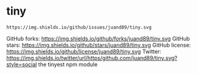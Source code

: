 # tiny
	https://img.shields.io/github/issues/juand89/tiny.svg
GitHub forks:		https://img.shields.io/github/forks/juand89/tiny.svg
GitHub stars:		https://img.shields.io/github/stars/juand89/tiny.svg
GitHub license:		https://img.shields.io/github/license/juand89/tiny.svg
Twitter:		https://img.shields.io/twitter/url/https/github.com/juand89/tiny.svg?style=social
the tinyest npm module
